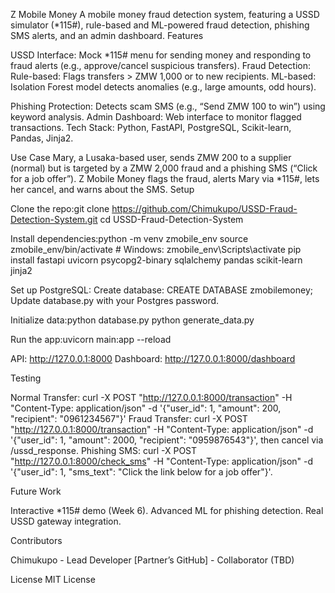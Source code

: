 Z Mobile Money
  A mobile money fraud detection system, featuring a USSD simulator (*115#), rule-based and ML-powered fraud detection, phishing SMS alerts, and an admin dashboard.
Features

USSD Interface: Mock *115# menu for sending money and responding to fraud alerts (e.g., approve/cancel suspicious transfers).
Fraud Detection:
Rule-based: Flags transfers > ZMW 1,000 or to new recipients.
ML-based: Isolation Forest model detects anomalies (e.g., large amounts, odd hours).


Phishing Protection: Detects scam SMS (e.g., “Send ZMW 100 to win”) using keyword analysis.
Admin Dashboard: Web interface to monitor flagged transactions.
Tech Stack: Python, FastAPI, PostgreSQL, Scikit-learn, Pandas, Jinja2.

Use Case
  Mary, a Lusaka-based user, sends ZMW 200 to a supplier (normal) but is targeted by a ZMW 2,000 fraud and a phishing SMS (“Click for a job offer”). Z Mobile Money flags the fraud, alerts Mary via *115#, lets her cancel, and warns about the SMS.
Setup

Clone the repo:git clone https://github.com/Chimukupo/USSD-Fraud-Detection-System.git
cd USSD-Fraud-Detection-System


Install dependencies:python -m venv zmobile_env
source zmobile_env/bin/activate  # Windows: zmobile_env\Scripts\activate
pip install fastapi uvicorn psycopg2-binary sqlalchemy pandas scikit-learn jinja2


Set up PostgreSQL:
Create database: CREATE DATABASE zmobilemoney;
Update database.py with your Postgres password.


Initialize data:python database.py
python generate_data.py


Run the app:uvicorn main:app --reload


API: http://127.0.0.1:8000
Dashboard: http://127.0.0.1:8000/dashboard



Testing

Normal Transfer: curl -X POST "http://127.0.0.1:8000/transaction" -H "Content-Type: application/json" -d '{"user_id": 1, "amount": 200, "recipient": "0961234567"}'
Fraud Transfer: curl -X POST "http://127.0.0.1:8000/transaction" -H "Content-Type: application/json" -d '{"user_id": 1, "amount": 2000, "recipient": "0959876543"}', then cancel via /ussd_response.
Phishing SMS: curl -X POST "http://127.0.0.1:8000/check_sms" -H "Content-Type: application/json" -d '{"user_id": 1, "sms_text": "Click the link below for a job offer"}'.

Future Work

Interactive *115# demo (Week 6).
Advanced ML for phishing detection.
Real USSD gateway integration.

Contributors

Chimukupo - Lead Developer
[Partner’s GitHub] - Collaborator (TBD)

License
  MIT License
